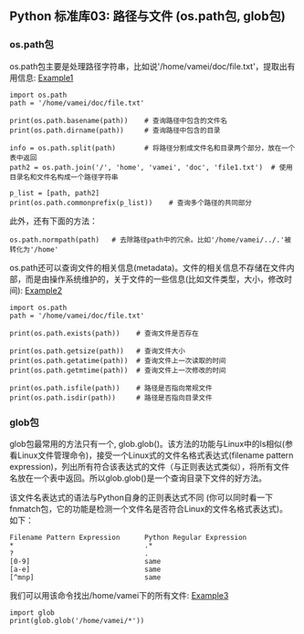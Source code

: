 ## Python 标准库03: 路径与文件 (os.path包, glob包)

### os.path包
os.path包主要是处理路径字符串，比如说'/home/vamei/doc/file.txt'，提取出有用信息: [Example1](path1.py)
```
import os.path
path = '/home/vamei/doc/file.txt'

print(os.path.basename(path))    # 查询路径中包含的文件名
print(os.path.dirname(path))     # 查询路径中包含的目录

info = os.path.split(path)       # 将路径分割成文件名和目录两个部分，放在一个表中返回
path2 = os.path.join('/', 'home', 'vamei', 'doc', 'file1.txt')  # 使用目录名和文件名构成一个路径字符串

p_list = [path, path2]
print(os.path.commonprefix(p_list))    # 查询多个路径的共同部分
```
此外，还有下面的方法：
```
os.path.normpath(path)   # 去除路径path中的冗余。比如'/home/vamei/../.'被转化为'/home'
```

os.path还可以查询文件的相关信息(metadata)。文件的相关信息不存储在文件内部，而是由操作系统维护的，关于文件的一些信息(比如文件类型，大小，修改时间): [Example2](path2.py)
```
import os.path 
path = '/home/vamei/doc/file.txt'

print(os.path.exists(path))    # 查询文件是否存在

print(os.path.getsize(path))   # 查询文件大小
print(os.path.getatime(path))  # 查询文件上一次读取的时间
print(os.path.getmtime(path))  # 查询文件上一次修改的时间

print(os.path.isfile(path))    # 路径是否指向常规文件
print(os.path.isdir(path))     # 路径是否指向目录文件
```
### glob包
glob包最常用的方法只有一个, glob.glob()。该方法的功能与Linux中的ls相似(参看Linux文件管理命令)，接受一个Linux式的文件名格式表达式(filename pattern expression)，列出所有符合该表达式的文件（与正则表达式类似），将所有文件名放在一个表中返回。所以glob.glob()是一个查询目录下文件的好方法。

该文件名表达式的语法与Python自身的正则表达式不同 (你可以同时看一下fnmatch包，它的功能是检测一个文件名是否符合Linux的文件名格式表达式)。 如下：
```
Filename Pattern Expression      Python Regular Expression
*                                .*
?                                .
[0-9]                            same
[a-e]                            same
[^mnp]                           same
```
我们可以用该命令找出/home/vamei下的所有文件: [Example3](path3.py)
```
import glob
print(glob.glob('/home/vamei/*'))
```